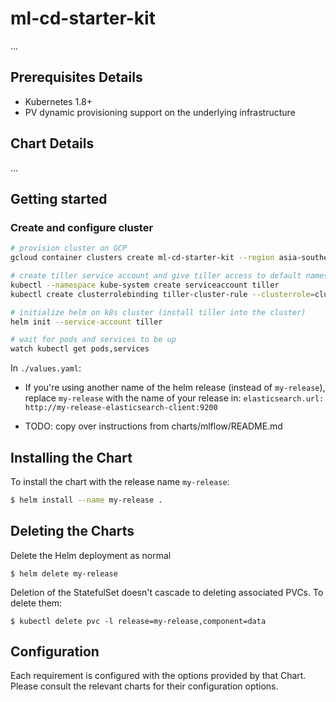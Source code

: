 # ml-cd-starter-kit

...

## Prerequisites Details

* Kubernetes 1.8+
* PV dynamic provisioning support on the underlying infrastructure

## Chart Details

...

## Getting started

### Create and configure cluster

```sh
# provision cluster on GCP
gcloud container clusters create ml-cd-starter-kit --region asia-southeast1

# create tiller service account and give tiller access to default namespace
kubectl --namespace kube-system create serviceaccount tiller
kubectl create clusterrolebinding tiller-cluster-rule --clusterrole=cluster-admin --serviceaccount=kube-system:tiller

# initialize helm on k8s cluster (install tiller into the cluster)
helm init --service-account tiller

# wait for pods and services to be up
watch kubectl get pods,services
```

<!-- TODO: 
- Add LoadBalancer to GoCD
- Add Grafana subchart: https://github.com/helm/charts/tree/master/stable/grafana
- Fix mlflow subchart
-->


In `./values.yaml`:
- If you're using another name of the helm release (instead of `my-release`), replace `my-release` with the name of your release in: `elasticsearch.url: http://my-release-elasticsearch-client:9200`

- TODO: copy over instructions from charts/mlflow/README.md

## Installing the Chart

To install the chart with the release name `my-release`:

```bash
$ helm install --name my-release .
```

## Deleting the Charts

Delete the Helm deployment as normal

```
$ helm delete my-release
```

Deletion of the StatefulSet doesn't cascade to deleting associated PVCs. To delete them:

```
$ kubectl delete pvc -l release=my-release,component=data
```

## Configuration

Each requirement is configured with the options provided by that Chart.
Please consult the relevant charts for their configuration options.
